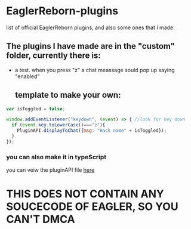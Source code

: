 # EaglerReborn-plugins
list of official EaglerReborn plugins, and also some ones that I made.

## The plugins I have made are in the "custom" folder, currently there is:
- a test. when you press "z" a chat meassage sould pop up saying "enabled"

  ## template to make your own:
``` javascript
var isToggled = false;

window.addEventListener("keydown", (event) => { //look for key down
  if (event.key.toLowerCase()==="z"){
    PluginAPI.displayToChat({msg: "Hack name" + isToggled});
  }
});
```
### you can also make it in typeScript

you can veiw the pluginAPI file [here](https://github.com/EaglerReborn/reborn-example-plugin/blob/main/src/PluginAPI.d.ts)

# THIS DOES NOT CONTAIN ANY SOUCECODE OF EAGLER, SO YOU CAN'T DMCA

